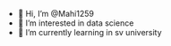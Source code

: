 - 👋 Hi, I’m @Mahi1259
- 👀 I’m interested in data science
- 🌱 I’m currently learning in sv university


<!---
Mahi1259/Mahi1259 is a ✨ special ✨ repository because its `README.md` (this file) appears on your GitHub profile.
You can click the Preview link to take a look at your changes.
--->
